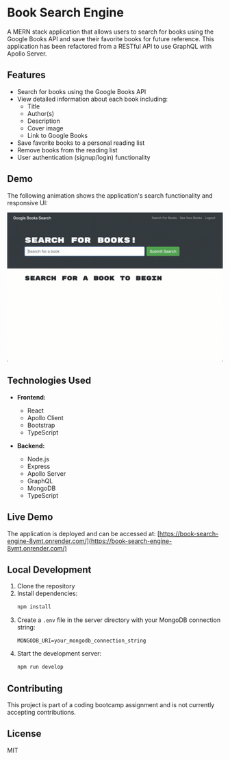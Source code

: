 # Book Search Engine

A MERN stack application that allows users to search for books using the Google Books API and save their favorite books for future reference. This application has been refactored from a RESTful API to use GraphQL with Apollo Server.

## Features

- Search for books using the Google Books API
- View detailed information about each book including:
  - Title
  - Author(s)
  - Description
  - Cover image
  - Link to Google Books
- Save favorite books to a personal reading list
- Remove books from the reading list
- User authentication (signup/login) functionality

## Demo

The following animation shows the application's search functionality and responsive UI:

![Animation shows "star wars" typed into a search box and books about Star Wars appearing as results.](./Assets/18-mern-homework-demo-01.gif)

## Technologies Used

- **Frontend:**
  - React
  - Apollo Client
  - Bootstrap
  - TypeScript

- **Backend:**
  - Node.js
  - Express
  - Apollo Server
  - GraphQL
  - MongoDB
  - TypeScript

## Live Demo

The application is deployed and can be accessed at: [https://book-search-engine-8ymt.onrender.com/](https://book-search-engine-8ymt.onrender.com/)

## Local Development

1. Clone the repository
2. Install dependencies:
   ```bash
   npm install
   ```
3. Create a `.env` file in the server directory with your MongoDB connection string:
   ```
   MONGODB_URI=your_mongodb_connection_string
   ```
4. Start the development server:
   ```bash
   npm run develop
   ```

## Contributing

This project is part of a coding bootcamp assignment and is not currently accepting contributions.

## License

MIT
